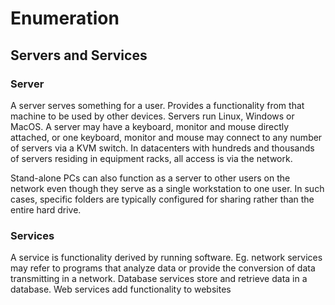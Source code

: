 # Enumeration

## Servers and Services

### Server

A server serves something for a user. Provides a functionality from that machine to be used by other devices. Servers run Linux, Windows or MacOS. A server may have a keyboard, monitor and mouse directly attached, or one keyboard, monitor and mouse may connect to any number of servers via a KVM switch. In datacenters with hundreds and thousands of servers residing in equipment racks, all access is via the network.

Stand-alone PCs can also function as a server to other users on the network even though they serve as a single workstation to one user. In such cases, specific folders are typically configured for sharing rather than the entire hard drive.

### Services

A service is functionality derived by running software. Eg. network services may refer to programs that analyze data or provide the conversion of data transmitting in a network. Database services store and retrieve data in a database. Web services add functionality to websites

